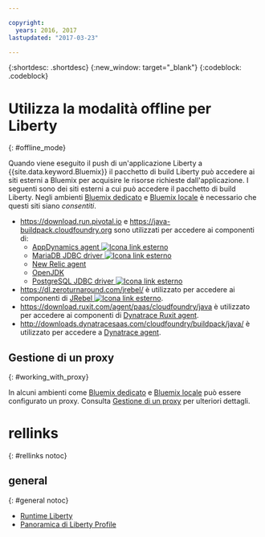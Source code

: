 ```yaml
---

copyright:
  years: 2016, 2017
lastupdated: "2017-03-23"

---
```


{:shortdesc: .shortdesc}
{:new_window: target="_blank"}
{:codeblock: .codeblock}


# Utilizza la modalità offline per Liberty 
{: #offline_mode}

Quando viene eseguito il push di un'applicazione Liberty a {{site.data.keyword.Bluemix}} il pacchetto di build Liberty può accedere ai siti esterni a Bluemix
per acquisire le risorse richieste dall'applicazione.  I seguenti sono dei siti esterni a cui può accedere il pacchetto di build Liberty.  Negli ambienti [Bluemix dedicato](/docs/dedicated/index.html#dedicated) e
[Bluemix locale](/docs/local/index.html#local) è necessario che questi siti siano *consentiti*.

* https://download.run.pivotal.io e https://java-buildpack.cloudfoundry.org sono utilizzati per accedere ai componenti di:
  * [AppDynamics agent ![Icona link esterno](../../icons/launch-glyph.svg "Icona link esterno")](https://www.appdynamics.com/)
  * [MariaDB JDBC driver ![Icona link esterno](../../icons/launch-glyph.svg "Icona link esterno")](https://mariadb.com/)
  * [New Relic agent](newRelic.html)
  * [OpenJDK ](customizingJRE.html#OpenJDK)
  * [PostgreSQL JDBC driver ![Icona link esterno](../../icons/launch-glyph.svg "Icona link esterno")](https://www.postgresql.org)
* https://dl.zeroturnaround.com/jrebel/ è utilizzato per accedere ai componenti di [JRebel ![Icona link esterno](../../icons/launch-glyph.svg "Icona link esterno")](https://zeroturnaround.com/software/jrebel/).
* https://download.ruxit.com/agent/paas/cloudfoundry/java è utilizzato per accedere ai componenti di [Dynatrace Ruxit agent](dynatrace.html).
* http://downloads.dynatracesaas.com/cloudfoundry/buildpack/java/  è utilizzato per accedere a [Dynatrace agent](dynatrace.html).

## Gestione di un proxy
{: #working_with_proxy}

In alcuni ambienti come [Bluemix dedicato](/docs/dedicated/index.html#dedicated) e
[Bluemix locale](/docs/local/index.html#local) può essere configurato un proxy. Consulta
[Gestione di un proxy](/docs/manageapps/workingWithProxy.html) per ulteriori dettagli.

# rellinks
{: #rellinks notoc}
## general
{: #general notoc}
* [Runtime Liberty](index.html)
* [Panoramica di Liberty Profile](http://www-01.ibm.com/support/knowledgecenter/SSAW57_8.5.5/com.ibm.websphere.wlp.nd.doc/ae/cwlp_about.html)
